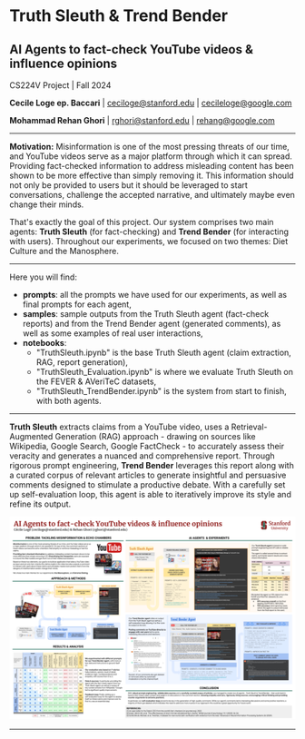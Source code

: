 # Truth Sleuth &amp; Trend Bender
## AI Agents to fact-check YouTube videos \& influence opinions
CS224V Project | Fall 2024 


**Cecile Loge ep. Baccari** | ceciloge@stanford.edu | cecileloge@google.com

**Mohammad Rehan Ghori** | rghori@stanford.edu | rehang@google.com


---

**Motivation:** Misinformation is one of the most pressing threats of our time, and YouTube videos serve as a major platform through which it can spread. Providing fact-checked information to address misleading content has been shown to be more effective than simply removing it. This information should not only be provided to users but it should be leveraged to start conversations, challenge the accepted narrative, and ultimately maybe even change their minds. 

That's exactly the goal of this project. Our system comprises two main agents: **Truth Sleuth** (for fact-checking) and **Trend Bender** (for interacting with users). Throughout our experiments, we focused on two themes: Diet Culture and the Manosphere.

---

Here you will find: 
* **prompts**: all the prompts we have used for our experiments, as well as final prompts for each agent,
* **samples**: sample outputs from the Truth Sleuth agent (fact-check reports) and from the Trend Bender agent (generated comments), as well as some examples of real user interactions,
* **notebooks**:
    * "TruthSleuth.ipynb" is the base Truth Sleuth agent (claim extraction, RAG, report generation),
    * "TruthSleuth_Evaluation.ipynb" is where we evaluate Truth Sleuth on the FEVER & AVeriTeC datasets,
    * "TruthSleuth_TrendBender.ipynb" is the system from start to finish, with both agents. 

---

**Truth Sleuth** extracts claims from a YouTube video, uses a Retrieval-Augmented Generation (RAG) approach - drawing on sources like Wikipedia, Google Search, Google FactCheck - to accurately assess their veracity and generates a nuanced and comprehensive report. Through rigorous prompt engineering, **Trend Bender** leverages this report along with a curated corpus of relevant articles to generate insightful and persuasive comments designed to stimulate a productive debate. With a carefully set up self-evaluation loop, this agent is able to iteratively improve its style and refine its output.

![alt text](https://github.com/cecileloge/cs224v-truthsleuth-trendbender/blob/main/Poster_TSTB.png?raw=true)

---

